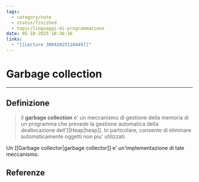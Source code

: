 ```yaml
---
tags:
  - category/note
  - status/finished
  - topic/linguaggi-di-programmazione
date: 05-10-2025 18:36:16
links:
  - "[[Lecture 30042025110449]]"
---
```

# Garbage collection
---
## Definizione
> Il **garbage collection** e' un meccanismo di gestione della memoria di un programma che prevede la gestione automatica della deallocazione dell'[[Heap|heap]]. In particolare, consente di eliminare automaticamente oggetti non piu' utilizzati.

Un [[Garbage collector|garbage collector]] e' un'implementazione di tale meccanismo.

## Referenze